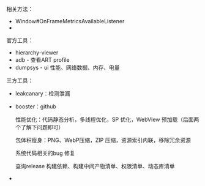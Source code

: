 相关方法：

- Window#OnFrameMetricsAvailableListener
- 

官方工具：

- hierarchy-viewer
- adb - 查看ART profile  
- dumpsys - ui 性能、网络数据、内存、电量

三方工具：

- leakcanary：检测泄漏

- booster：github

    性能优化：代码静态分析，多线程优化，SP 优化，WebVIew 预加载（后面两个了解下问题即可）

    包体积瘦身：PNG、WebP压缩，ZIP 压缩，资源索引内联，移除冗余资源

    系统代码相关的bug 修复  

    查询release 构建依赖、构建中间产物清单、权限清单、动态库清单

- 

    

